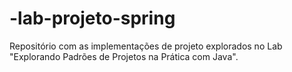 # -lab-projeto-spring
Repositório com as implementações de projeto explorados no Lab "Explorando Padrões de Projetos na Prática com Java".
